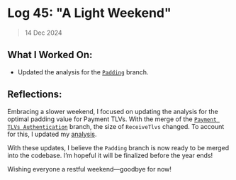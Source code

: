 # Log 45: "A Light Weekend"

> 14 Dec 2024

## What I Worked On:

- Updated the analysis for the
  [`Padding`](https://github.com/lightningdevkit/rust-lightning/pull/3177)
  branch.

## Reflections:

Embracing a slower weekend, I focused on updating the analysis for the optimal
padding value for Payment TLVs. With the merge of the
[`Payment TLVs Authentication`](https://github.com/lightningdevkit/rust-lightning/pull/3435)
branch, the size of `ReceiveTlvs` changed. To account for this, I updated my
[analysis](https://github.com/shaavan/rust-lightning/tree/padding-test).

With these updates, I believe the `Padding` branch is now ready to be merged
into the codebase. I’m hopeful it will be finalized before the year ends!

Wishing everyone a restful weekend—goodbye for now!
